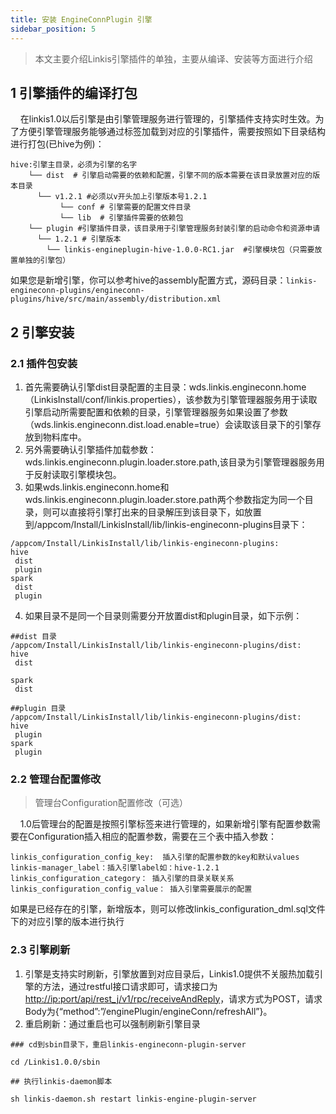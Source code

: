 ```yaml
---
title: 安装 EngineConnPlugin 引擎
sidebar_position: 5
---
```


> 本文主要介绍Linkis引擎插件的单独，主要从编译、安装等方面进行介绍

## 1 引擎插件的编译打包
&nbsp;&nbsp;&nbsp;&nbsp;在linkis1.0以后引擎是由引擎管理服务进行管理的，引擎插件支持实时生效。为了方便引擎管理服务能够通过标签加载到对应的引擎插件，需要按照如下目录结构进行打包(已hive为例)：
```
hive:引擎主目录，必须为引擎的名字
    └── dist  # 引擎启动需要的依赖和配置，引擎不同的版本需要在该目录放置对应的版本目录
      └── v1.2.1 #必须以v开头加上引擎版本号1.2.1
           └── conf # 引擎需要的配置文件目录
           └── lib  # 引擎插件需要的依赖包
    └── plugin #引擎插件目录，该目录用于引擎管理服务封装引擎的启动命令和资源申请
      └── 1.2.1 # 引擎版本
        └── linkis-engineplugin-hive-1.0.0-RC1.jar  #引擎模块包（只需要放置单独的引擎包）
```
如果您是新增引擎，你可以参考hive的assembly配置方式，源码目录：`linkis-engineconn-plugins/engineconn-plugins/hive/src/main/assembly/distribution.xml`

## 2 引擎安装
### 2.1 插件包安装
1. 首先需要确认引擎dist目录配置的主目录：wds.linkis.engineconn.home（LinkisInstall/conf/linkis.properties），该参数为引擎管理器服务用于读取引擎启动所需要配置和依赖的目录，引擎管理器服务如果设置了参数（wds.linkis.engineconn.dist.load.enable=true）会读取该目录下的引擎存放到物料库中。
2. 另外需要确认引擎插件加载参数：wds.linkis.engineconn.plugin.loader.store.path,该目录为引擎管理器服务用于反射读取引擎模块包。
3. 如果wds.linkis.engineconn.home和wds.linkis.engineconn.plugin.loader.store.path两个参数指定为同一个目录，则可以直接将引擎打出来的目录解压到该目录下，如放置到/appcom/Install/LinkisInstall/lib/linkis-engineconn-plugins目录下：
```
/appcom/Install/LinkisInstall/lib/linkis-engineconn-plugins:
hive
 dist
 plugin
spark
 dist
 plugin
```
4. 如果目录不是同一个目录则需要分开放置dist和plugin目录，如下示例：
```
##dist 目录
/appcom/Install/LinkisInstall/lib/linkis-engineconn-plugins/dist:
hive
 dist
 
spark
 dist
 
##plugin 目录
/appcom/Install/LinkisInstall/lib/linkis-engineconn-plugins/dist:
hive
 plugin
spark
 plugin
```
### 2.2 管理台配置修改

>管理台Configuration配置修改（可选）

&nbsp;&nbsp;&nbsp;&nbsp;1.0后管理台的配置是按照引擎标签来进行管理的，如果新增引擎有配置参数需要在Configuration插入相应的配置参数，需要在三个表中插入参数：
```
linkis_configuration_config_key:  插入引擎的配置参数的key和默认values
linkis-manager_label：插入引擎label如：hive-1.2.1
linkis_configuration_category： 插入引擎的目录关联关系
linkis_configuration_config_value： 插入引擎需要展示的配置
```
如果是已经存在的引擎，新增版本，则可以修改linkis_configuration_dml.sql文件下的对应引擎的版本进行执行

### 2.3 引擎刷新
1. 引擎是支持实时刷新，引擎放置到对应目录后，Linkis1.0提供不关服热加载引擎的方法，通过restful接口请求即可，请求接口为[http://ip:port/api/rest_j/v1/rpc/receiveAndReply](http://ip:port/api/rest_j/v1/rpc/receiveAndReply)，请求方式为POST，请求Body为{“method”:”/enginePlugin/engineConn/refreshAll”}。
2. 重启刷新：通过重启也可以强制刷新引擎目录
```
### cd到sbin目录下，重启linkis-engineconn-plugin-server

cd /Linkis1.0.0/sbin

## 执行linkis-daemon脚本

sh linkis-daemon.sh restart linkis-engine-plugin-server
```

